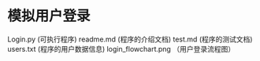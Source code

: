 # 模拟用户登录
Login.py (可执行程序)
readme.md (程序的介绍文档)
test.md (程序的测试文档)
users.txt (程序的用户数据信息)
login_flowchart.png （用户登录流程图）
